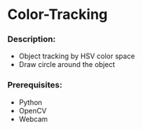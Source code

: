 # Color-Tracking

### Description:
- Object tracking by HSV color space
- Draw circle around the object

### Prerequisites:
- Python
- OpenCV
- Webcam
